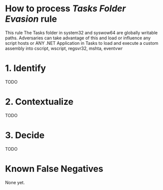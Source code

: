 # How to process *Tasks Folder Evasion* rule
This rule The Tasks folder in system32 and syswow64 are globally writable paths. Adversaries can take advantage of this and load or influence any script hosts or ANY .NET Application in Tasks to load and execute a custom assembly into cscript, wscript, regsvr32, mshta, eventvwr

# 1. Identify
TODO

# 2. Contextualize
TODO

# 3. Decide
TODO

# Known False Negatives
None yet.

